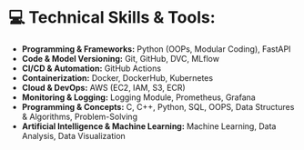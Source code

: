 # 💻 Technical Skills & Tools:
- **Programming & Frameworks:** Python (OOPs, Modular Coding), FastAPI  
- **Code & Model Versioning:** Git, GitHub, DVC, MLflow  
- **CI/CD & Automation:** GitHub Actions  
- **Containerization:** Docker, DockerHub, Kubernetes  
- **Cloud & DevOps:** AWS (EC2, IAM, S3, ECR)  
- **Monitoring & Logging:** Logging Module, Prometheus, Grafana  
- **Programming & Concepts:** C, C++, Python, SQL, OOPS, Data Structures & Algorithms, Problem-Solving  
- **Artificial Intelligence & Machine Learning:** Machine Learning, Data Analysis, Data Visualization  

